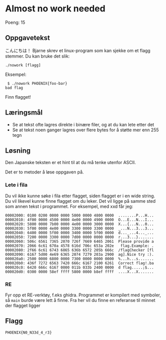 # Almost no work needed

Poeng: 15

## Oppgavetekst

こんにちは！ Bjarne skrev et linux-program som kan sjekke om et flagg stemmer. Du kan bruke det slik:

```
./nowork [flagg]
```

Eksempel:

```
 $ ./nowork PHOENIX{foo-bar}
bad flag
```

Finn flagget!

## Læringsmål

 * Se at tekst ofte lagres direkte i binære filer, og at du kan lete etter det
 * Se at tekst noen ganger lagres over flere bytes for å støtte mer enn 255 tegn

## Løsning

Den Japanske teksten er et hint til at du må tenke utenfor ASCII.

Det er to metoder å løse oppgaven på.

### Lete i fila

Du vil ikke kunne søke i fila etter flagget, siden flagget er i en wide string. Du vil likevel kunne finne flagget om du leker. Det vil ligge på samme sted som annen tekst i programmet. For eksempel, med xxd får jeg:

```
00002000: 0100 0200 0000 0000 5000 0000 4800 0000  ........P...H...
00002010: 4f00 0000 4500 0000 4e00 0000 4900 0000  O...E...N...I...
00002020: 5800 0000 7b00 0000 4e00 0000 3000 0000  X...{...N...0...
00002030: 5f00 0000 4e00 0000 3300 0000 3300 0000  _...N...3...3...
00002040: 6400 0000 5f00 0000 3400 0000 5f00 0000  d..._...4..._...
00002050: 7200 0000 3300 0000 7d00 0000 0000 0000  r...3...}.......
00002060: 506c 6561 7365 2070 726f 7669 6465 2061  Please provide a
00002070: 2066 6c61 670a 4578 616d 706c 653a 202e   flag.Example: .
00002080: 2f66 6c61 6743 6865 636b 6572 205b 666c  /flagChecker [fl
00002090: 6167 5d00 4e69 6365 2074 7279 203a 2900  ag].Nice try :).
000020a0: 2500 0000 6800 0000 7300 0000 0000 0000  %...h...s.......
000020b0: 436f 7272 6563 7420 666c 6167 2100 6261  Correct flag!.ba
000020c0: 6420 666c 6167 0000 011b 033b 2400 0000  d flag.....;$...
000020d0: 0300 0000 58ef ffff 5800 0000 b8ef ffff  ....X...X.......
```


### RE

Fyr opp et RE-verktøy, f.eks ghidra. Programmet er kompilert med symboler, så `main` burde være lett å finne. Fra her vil du finne en referanse til minnet der flagget ligger


## Flagg
```
PHOENIX{N0_N33d_4_r3}
```